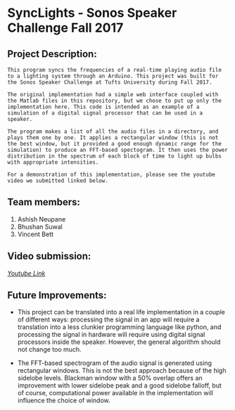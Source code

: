 # SyncLights - Sonos Speaker Challenge Fall 2017
## Project Description:
	This program syncs the frequencies of a real-time playing audio file to a lighting system through an Arduino. This project was built for the Sonos Speaker Challenge at Tufts University during Fall 2017. 

	The original implementation had a simple web interface coupled with the Matlab files in this repository, but we chose to put up only the implementation here. This code is intended as an example of a simulation of a digital signal processor that can be used in a speaker. 

	The program makes a list of all the audio files in a directory, and plays them one by one. It applies a rectangular window (this is not the best window, but it provided a good enough dynamic range for the simulation) to produce an FFT-based spectogram. It then uses the power distribution in the spectrum of each block of time to light up bulbs with appropriate intensities.

	For a demonstration of this implementation, please see the youtube video we submitted linked below.

## Team members:
1. Ashish Neupane
2. Bhushan Suwal
3. Vincent Bett

## Video submission:
*[Youtube Link](https://youtu.be/cThJ6RuENPg)*

## Future Improvements:
- This project can be translated into a real life implementation in a couple of different ways: processing the signal in an app will require a translation into a less clunkier programming language like python, and processing the signal in hardware will require using digital signal processors inside the speaker. However, the general algorithm should not change too much. 

- The FFT-based spectrogram of the audio signal is generated using rectangular windows. This is not the best approach because of the high sidelobe levels. Blackman window with a 50% overlap offers an improvement with lower sidelobe peak and a good sidelobe falloff, but of course, computational power available in the implementation will influence the choice of window.


